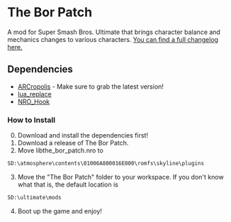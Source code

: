 # The Bor Patch

A mod for Super Smash Bros. Ultimate that brings character balance and mechanics changes to various characters. [You can find a full changelog here.](https://docs.google.com/document/d/1-1xWPIfCt0kfxvREXpTbLL_J5DpK6GPFxKNIGyXiqzQ/edit?usp=sharing)

## Dependencies

* [ARCropolis](https://github.com/Raytwo/ARCropolis) - Make sure to grab the latest version!
* [lua_replace](https://github.com/blu-dev/lua-replace)
* [NRO_Hook](https://github.com/ultimate-research/nro-hook-plugin)

### How to Install

0. Download and install the dependencies first!
1. Download a release of The Bor Patch.
2. Move libthe_bor_patch.nro to
```bash
SD:\atmosphere\contents\01006A800016E000\romfs\skyline\plugins
```
3. Move the "The Bor Patch" folder to your workspace. If you don't know what that is, the default location is
```bash
SD:\ultimate\mods
```
4. Boot up the game and enjoy!